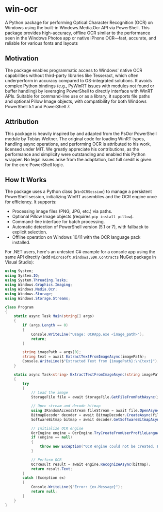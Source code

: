 # win-ocr

A Python package for performing Optical Character Recognition (OCR) on Windows using the built-in Windows.Media.Ocr API via PowerShell. This package provides high-accuracy, offline OCR similar to the performance seen in the Windows Photos app or native iPhone OCR—fast, accurate, and reliable for various fonts and layouts

## Motivation
The package enables programmatic access to Windows' native OCR capabilities without third-party libraries like Tesseract, which often underperform in accuracy compared to OS-integrated solutions. It avoids complex Python bindings (e.g., PyWinRT issues with modules not found or buffer handling) by leveraging PowerShell to directly interface with WinRT APIs. Suitable for command-line use or as a library, it supports file paths and optional Pillow Image objects, with compatibility for both Windows PowerShell 5.1 and PowerShell 7.

## Attribution
This package is heavily inspired by and adapted from the PsOcr PowerShell module by Tobias Weltner[](https://powershell.one/). The original code for loading WinRT types, handling async operations, and performing OCR is attributed to his work, licensed under MIT. We greatly appreciate his contributions, as the performance and simplicity were outstanding and enabled this Python wrapper. No legal issues arise from the adaptation, but full credit is given for the core PowerShell logic.

## How It Works
The package uses a Python class (`WinOCRSession`) to manage a persistent PowerShell session, initializing WinRT assemblies and the OCR engine once for efficiency. It supports:
- Processing image files (PNG, JPG, etc.) via paths.
- Optional Pillow Image objects (requires `pip install pillow`).
- Command-line interface for batch processing.
- Automatic detection of PowerShell version (5.1 or 7), with fallback to explicit selection.
- Offline operation on Windows 10/11 with the OCR language pack installed.

For .NET users, here's an untested C# example for a console app using the same API directly (add `Microsoft.Windows.SDK.Contracts` NuGet package in Visual Studio):

```csharp
using System;
using System.IO;
using System.Threading.Tasks;
using Windows.Graphics.Imaging;
using Windows.Media.Ocr;
using Windows.Storage;
using Windows.Storage.Streams;

class Program
{
    static async Task Main(string[] args)
    {
        if (args.Length == 0)
        {
            Console.WriteLine("Usage: OCRApp.exe <image_path>");
            return;
        }

        string imagePath = args[0];
        string text = await ExtractTextFromImageAsync(imagePath);
        Console.WriteLine($"Extracted Text from {imagePath}:\n{text}");
    }

    static async Task<string> ExtractTextFromImageAsync(string imagePath)
    {
        try
        {
            // Load the image
            StorageFile file = await StorageFile.GetFileFromPathAsync(imagePath);

            // Open stream and decode bitmap
            using IRandomAccessStream fileStream = await file.OpenAsync(FileAccessMode.Read);
            BitmapDecoder decoder = await BitmapDecoder.CreateAsync(fileStream);
            SoftwareBitmap bitmap = await decoder.GetSoftwareBitmapAsync();

            // Initialize OCR engine
            OcrEngine engine = OcrEngine.TryCreateFromUserProfileLanguages();
            if (engine == null)
            {
                throw new Exception("OCR engine could not be created. Ensure language packs are installed.");
            }

            // Perform OCR
            OcrResult result = await engine.RecognizeAsync(bitmap);
            return result.Text;
        }
        catch (Exception ex)
        {
            Console.WriteLine($"Error: {ex.Message}");
            return null;
        }
    }
}

